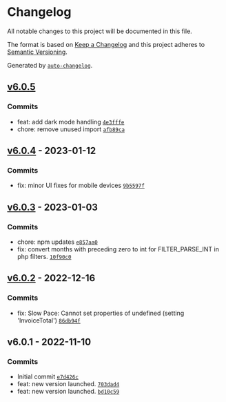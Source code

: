 # Changelog

All notable changes to this project will be documented in this file.

The format is based on [Keep a Changelog](https://keepachangelog.com/en/1.0.0/)
and this project adheres to [Semantic Versioning](https://semver.org/spec/v2.0.0.html).

Generated by [`auto-changelog`](https://github.com/CookPete/auto-changelog).

## [v6.0.5](https://github.com/UtahGooner/pace/compare/v6.0.4...v6.0.5)

### Commits

- feat: add dark mode handling [`4e3fffe`](https://github.com/UtahGooner/pace/commit/4e3fffeb14bc5d9f65a5489d311b118c840580f0)
- chore: remove unused import [`afb89ca`](https://github.com/UtahGooner/pace/commit/afb89caa59e04bf87282c0dbaa77f18683bc2eec)

## [v6.0.4](https://github.com/UtahGooner/pace/compare/v6.0.3...v6.0.4) - 2023-01-12

### Commits

- fix: minor UI fixes for mobile devices [`9b5597f`](https://github.com/UtahGooner/pace/commit/9b5597f282d52c0f36bd06e3c487d1e5812136b3)

## [v6.0.3](https://github.com/UtahGooner/pace/compare/v6.0.2...v6.0.3) - 2023-01-03

### Commits

- chore: npm updates [`e857aa0`](https://github.com/UtahGooner/pace/commit/e857aa014036cf10d33da1150a120ed100e9f923)
- fix: convert months with preceding zero to int for FILTER_PARSE_INT in php filters. [`10f90c0`](https://github.com/UtahGooner/pace/commit/10f90c078d358aab20e39200455f9c165a6a3a18)

## [v6.0.2](https://github.com/UtahGooner/pace/compare/v6.0.1...v6.0.2) - 2022-12-16

### Commits

- fix: Slow Pace: Cannot set properties of undefined (setting 'InvoiceTotal') [`86db94f`](https://github.com/UtahGooner/pace/commit/86db94f0b69d8c8d97d0ee43152b1e93de247bae)

## v6.0.1 - 2022-11-10

### Commits

- Initial commit [`e7d426c`](https://github.com/UtahGooner/pace/commit/e7d426ce839f8895e4026cbfc49a318cc2b51d36)
- feat: new version launched. [`703dad4`](https://github.com/UtahGooner/pace/commit/703dad4df2631050325d3e24fa79ab9b1df2bee8)
- feat: new version launched. [`bd10c59`](https://github.com/UtahGooner/pace/commit/bd10c59950212cea81b424a3033977ebe485db9d)
